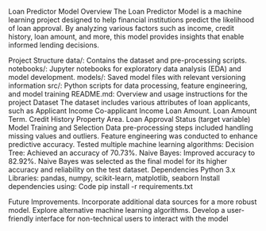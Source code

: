 Loan Predictor Model
Overview
The Loan Predictor Model is a machine learning project designed to help financial institutions predict the likelihood of loan approval. By analyzing various factors such as income, credit history, loan amount, and more, this model provides insights that enable informed lending decisions.

Project Structure
data/: Contains the dataset and pre-processing scripts.
notebooks/: Jupyter notebooks for exploratory data analysis (EDA) and model development.
models/: Saved model files with relevant versioning information
src/: Python scripts for data processing, feature engineering, and model training
README.md: Overview and usage instructions for the project
Dataset
The dataset includes various attributes of loan applicants, such as
Applicant Income
Co-applicant Income
Loan Amount.
Loan Amount Term.
Credit History
Property Area.
Loan Approval Status (target variable)
Model Training and Selection
Data pre-processing steps included handling missing values and outliers.
Feature engineering was conducted to enhance predictive accuracy.
Tested multiple machine learning algorithms:
Decision Tree: Achieved an accuracy of 70.73%.
Naive Bayes: Improved accuracy to 82.92%.
Naive Bayes was selected as the final model for its higher accuracy and reliability on the test dataset.
Dependencies
Python 3.x
Libraries: pandas, numpy, scikit-learn, matplotlib, seaborn
Install dependencies using:
Code
pip install -r requirements.txt

Future Improvements.
Incorporate additional data sources for a more robust model.
Explore alternative machine learning algorithms.
Develop a user-friendly interface for non-technical users to interact with the model

